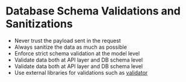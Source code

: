 # Database Schema Validations and Sanitizations

- Never trust the payload sent in the request
- Always sanitize the data as much as possible
- Enforce strict schema validation at the model level
- Validate data both at API layer and DB schema level
- Validate data both at API layer and DB schema level
- Use external libraries for validations such as [validator](https://www.npmjs.com/package/validator)
